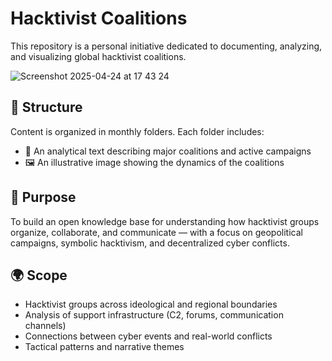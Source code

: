 # Hacktivist Coalitions

This repository is a personal initiative dedicated to documenting, analyzing, and visualizing global hacktivist coalitions.

![Screenshot 2025-04-24 at 17 43 24](https://github.com/user-attachments/assets/88e39c42-6440-4ba6-b978-22b83d8e3d1f)


## 📁 Structure

Content is organized in monthly folders. Each folder includes:
- 📄 An analytical text describing major coalitions and active campaigns
- 🖼️ An illustrative image showing the dynamics of the coalitions

## 🎯 Purpose

To build an open knowledge base for understanding how hacktivist groups organize, collaborate, and communicate — with a focus on geopolitical campaigns, symbolic hacktivism, and decentralized cyber conflicts.

## 🌍 Scope

- Hacktivist groups across ideological and regional boundaries  
- Analysis of support infrastructure (C2, forums, communication channels)  
- Connections between cyber events and real-world conflicts  
- Tactical patterns and narrative themes  


